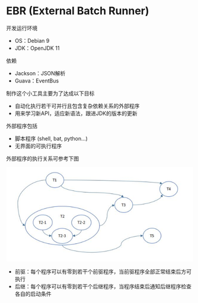 # EBR (External Batch Runner)

开发运行环境

- OS：Debian 9
- JDK：OpenJDK 11

依赖

- Jackson：JSON解析
- Guava：EventBus

制作这个小工具主要为了达成以下目标

- 自动化执行若干可并行且包含复杂依赖关系的外部程序
- 用来学习新API，适应新语法，跟进JDK的版本的更新

外部程序包括

- 脚本程序 (shell, bat, python...)
- 无界面的可执行程序

外部程序的执行关系可参考下图

![image](https://github.com/catforward/ebr/raw/master/images/sample_task_flow.jpg)

- 前驱：每个程序可以有零到若干个前驱程序，当前驱程序全部正常结束后方可执行
- 后继：每个程序可以有零到若干个后继程序，当程序结束后通知后继程序检查各自的启动条件

